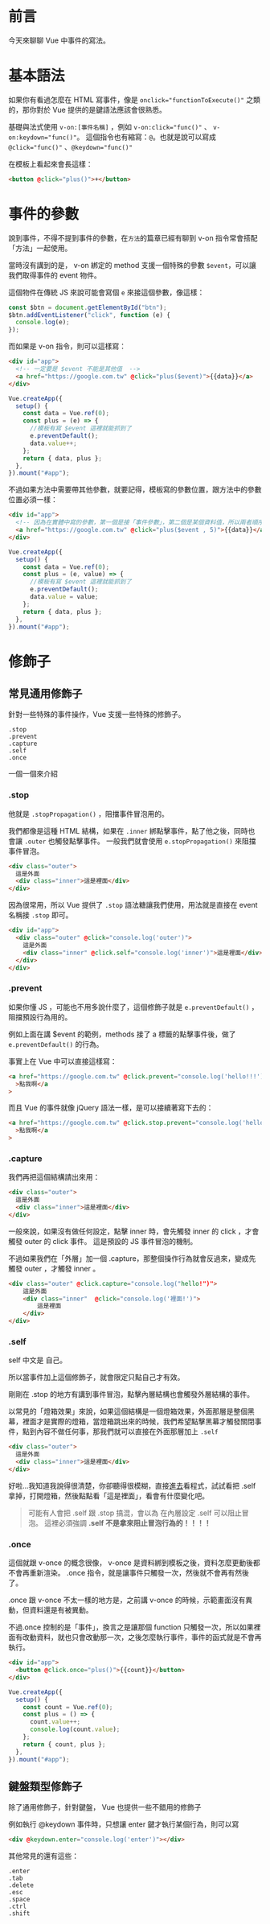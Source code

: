 # 前言

今天來聊聊 Vue 中事件的寫法。

# 基本語法

如果你有看過怎麼在 HTML 寫事件，像是 `onclick="functionToExecute()"` 之類的，那你對於 Vue 提供的是鍵語法應該會很熟悉。

基礎與法式使用 `v-on:[事件名稱]` ，例如 `v-on:click="func()"` 、 `v-on:keydown="func()"`。
這個指令也有縮寫：`@`。也就是說可以寫成 `@click="func()"` 、`@keydown="func()"`

在模板上看起來會長這樣：

```html
<button @click="plus()">+</button>
```

# 事件的參數

說到事件，不得不提到事件的參數，在`方法`的篇章已經有聊到 v-on 指令常會搭配 「方法」一起使用。

當時沒有講到的是， v-on 綁定的 method 支援一個特殊的參數 `$event`，可以讓我們取得事件的 event 物件。

這個物件在傳統 JS 來說可能會寫個 `e` 來接這個參數，像這樣：

```js
const $btn = document.getElementById("btn");
$btn.addEventListener("click", function (e) {
  console.log(e);
});
```

而如果是 v-on 指令，則可以這樣寫：

```html
<div id="app">
  <!-- 一定要是 $event 不能是其他值  -->
  <a href="https://google.com.tw" @click="plus($event)">{{data}}</a>
</div>
```

```js
Vue.createApp({
  setup() {
    const data = Vue.ref(0);
    const plus = (e) => {
      //模板有寫 $event 這裡就能抓到了
      e.preventDefault();
      data.value++;
    };
    return { data, plus };
  },
}).mount("#app");
```

不過如果方法中需要帶其他參數，就要記得，模板寫的參數位置，跟方法中的參數位置必須一樣：

```html
<div id="app">
  <!-- 因為在實體中寫的參數，第一個是接「事件參數」，第二個是某個資料值，所以兩者順序不能換 -->
  <a href="https://google.com.tw" @click="plus($event , 5)">{{data}}</a>
</div>
```

```js
Vue.createApp({
  setup() {
    const data = Vue.ref(0);
    const plus = (e, value) => {
      //模板有寫 $event 這裡就能抓到了
      e.preventDefault();
      data.value = value;
    };
    return { data, plus };
  },
}).mount("#app");
```

# 修飾子

## 常見通用修飾子
針對一些特殊的事件操作，Vue 支援一些特殊的修飾子。

```
.stop
.prevent
.capture
.self
.once
```

一個一個來介紹

### .stop

他就是 `.stopPropagation()` ，阻擋事件冒泡用的。

我們都像是這種 HTML 結構，如果在 `.inner` 綁點擊事件，點了他之後，同時也會讓 `.outer` 也觸發點擊事件。
一般我們就會使用 `e.stopPropagation()` 來阻擋事件冒泡。

```html
<div class="outer">
  這是外面
  <div class="inner">這是裡面</div>
</div>
```

因為很常用，所以 Vue 提供了 `.stop` 語法糖讓我們使用，用法就是直接在 event 名稱接 `.stop` 即可。

```html
<div id="app">
  <div class="outer" @click="console.log('outer')">
    這是外面
    <div class="inner" @click.self="console.log('inner')">這是裡面</div>
  </div>
</div>
```

### .prevent

如果你懂 JS ，可能也不用多說什麼了，這個修飾子就是 `e.preventDefault()` ，阻擋預設行為用的。

例如上面在講 $event 的範例，methods 接了 a 標籤的點擊事件後，做了 `e.preventDefault()` 的行為。

事實上在 Vue 中可以直接這樣寫：

```html
<a href="https://google.com.tw" @click.prevent="console.log('hello!!!')"
  >點我啊</a
>
```

而且 Vue 的事件就像 jQuery 語法一樣，是可以接續著寫下去的：

```html
<a href="https://google.com.tw" @click.stop.prevent="console.log('hello!!!')"
  >點我啊</a
>
```

### .capture

我們再把這個結構請出來用：

```html
<div class="outer">
  這是外面
  <div class="inner">這是裡面</div>
</div>
```

一般來說，如果沒有做任何設定，點擊 inner 時，會先觸發 inner 的 click ，才會觸發 outer 的 click 事件。
這是預設的 JS 事件冒泡的機制。

不過如果我們在「外層」加一個 .capture，那整個操作行為就會反過來，變成先觸發 outer ，才觸發 inner
。

```html
<div class="outer" @click.capture="console.log("hello!")">
    這是外面
    <div class="inner"  @click="console.log('裡面!')">
        這是裡面
    </div>
</div>
```

### .self

self 中文是 自己。

所以當事件加上這個修飾子，就會限定只點自己才有效。

剛剛在 .stop 的地方有講到事件冒泡，點擊內層結構也會觸發外層結構的事件。

以常見的「燈箱效果」來說，如果這個結構是一個燈箱效果，外面那層是整個黑幕，裡面才是實際的燈箱，當燈箱跳出來的時候，我們希望點擊黑幕才觸發關閉事件，點到內容不做任何事，那我們就可以直接在外面那層加上 `.self`

```html
<div class="outer">
  這是外面
  <div class="inner">這是裡面</div>
</div>
```

好啦...我知道我說得很清楚，你卻聽得很模糊，直接[進去](https://jsfiddle.net/imall/q6btwn4a/23/)看程式，試試看把 .self 拿掉，打開燈箱，然後點點看「這是裡面」，看會有什麼變化吧。

> 可能有人會把 .self 跟 .stop 搞混，會以為 在內層設定 .self 可以阻止冒泡。
> 這裡必須強調 **.self 不是拿來阻止冒泡行為的！！！！**

### .once

這個就跟 v-once 的概念很像， v-once 是資料綁到模板之後，資料怎麼更動後都不會再重新渲染。
.once 指令，就是讓事件只觸發一次，然後就不會再有然後了。


.once 跟 v-once 不太一樣的地方是，之前講 v-once 的時候，示範畫面沒有異動，但資料還是有被異動。

不過.once 控制的是「事件」，換言之是讓那個 function 只觸發一次，所以如果裡面有改動資料，就也只會改動那一次，之後怎麼執行事件，事件的函式就是不會再執行。

```html
<div id="app">
  <button @click.once="plus()">{{count}}</button>
</div>
```

```js
Vue.createApp({
  setup() {
    const count = Vue.ref(0);
    const plus = () => {
      count.value++;
      console.log(count.value);
    };
    return { count, plus };
  },
}).mount("#app");
```

## 鍵盤類型修飾子

除了通用修飾子，針對鍵盤， Vue 也提供一些不錯用的修飾子

例如執行 @keydown 事件時，只想讓 enter 鍵才執行某個行為，則可以寫

```html
<div @keydown.enter="console.log('enter')"></div>
```

其他常見的還有這些：

~~~
.enter
.tab
.delete
.esc
.space
.ctrl
.shift
~~~
